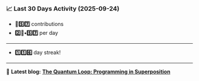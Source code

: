 <!--START_STATS-->
### 📈 Last 30 Days Activity (2025-09-24)  
- **🎱5️⃣7️⃣** contributions  
- **2️⃣🎱•5️⃣7️⃣** per day
---
- **1️⃣1️⃣6️⃣** day streak!
---
📝 **Latest blog:** [**The Quantum Loop: Programming in Superposition**](https://andriak.com/blog/quantum-loop)
<!--END_STATS-->

